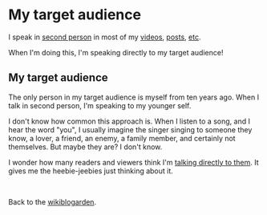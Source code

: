 # My target audience

I speak in [second person](/wikiblogarden/you/second-person/) in most of my [videos](https://youtu.be/Q4OIcwt8vcE), [posts](/wikiblogarden/art/blog/), [etc](/wikiblogarden/art/never-stop-writing/).

When I'm doing this, I'm speaking directly to my target audience!

## My target audience

The only person in my target audience is myself from ten years ago. When I talk in second person, I'm speaking to my younger self.

I don't know how common this approach is. When I listen to a song, and I hear the word "you", I usually imagine the singer singing to someone they know, a lover, a friend, an enemy, a family member, and certainly not themselves. But maybe they are? I don't know.

I wonder how many readers and viewers think I'm [talking directly to them](/wikiblogarden/social-media/para/activity). It gives me the heebie-jeebies just thinking about it.

<br>

Back to the [wikiblogarden](/wikiblogarden).
